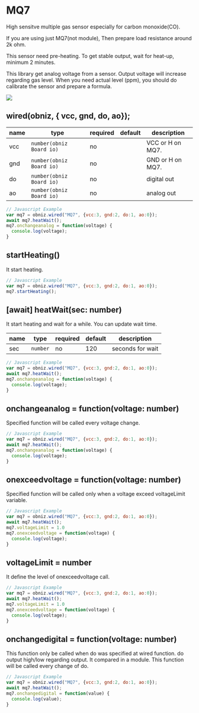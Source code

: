 # MQ7
High sensitve multiple gas sensor especially for carbon monoxide(CO).

If you are using just MQ7(not module), Then prepare load resistance around 2k ohm.

This sensor need pre-heating. To get stable output, wait for heat-up, minimum 2 minutes.

This library get analog voltage from a sensor. Output voltage will increase regarding gas level. When you need actual level (ppm), you should do calibrate the sensor and prepare a formula.

![](image.jpg)

## wired(obniz,  { vcc, gnd, do, ao});

name | type | required | default | description
--- | --- | --- | --- | ---
vcc | `number(obniz Board io)` | no |  &nbsp; | VCC or H on MQ7.
gnd | `number(obniz Board io)` | no |  &nbsp; | GND or H on MQ7.
do | `number(obniz Board io)` | no |  &nbsp; | digital out
ao | `number(obniz Board io)` | no | &nbsp;  | analog out


```Javascript
// Javascript Example
var mq7 = obniz.wired("MQ7", {vcc:3, gnd:2, do:1, ao:0});
await mq7.heatWait();
mq7.onchangeanalog = function(voltage) {
  console.log(voltage);
}
```

## startHeating()

It start heating.

```Javascript
// Javascript Example
var mq7 = obniz.wired("MQ7", {vcc:3, gnd:2, do:1, ao:0});
mq7.startHeating();
```

## [await] heatWait(sec: number)

It start heating and wait for a while.
You can update wait time.

name | type | required | default | description
--- | --- | --- | --- | ---
sec | `number` | no | 120 | seconds for wait

```Javascript
// Javascript Example
var mq7 = obniz.wired("MQ7", {vcc:3, gnd:2, do:1, ao:0});
await mq7.heatWait();
mq7.onchangeanalog = function(voltage) {
  console.log(voltage);
}
```

## onchangeanalog = function(voltage: number)

Specified function will be called every voltage change.

```Javascript
// Javascript Example
var mq7 = obniz.wired("MQ7", {vcc:3, gnd:2, do:1, ao:0});
await mq7.heatWait();
mq7.onchangeanalog = function(voltage) {
  console.log(voltage);
}
```

## onexceedvoltage = function(voltage: number)

Specified function will be called only when a voltage exceed voltageLimit variable.

```Javascript
// Javascript Example
var mq7 = obniz.wired("MQ7", {vcc:3, gnd:2, do:1, ao:0});
await mq7.heatWait();
mq7.voltageLimit = 1.0
mq7.onexceedvoltage = function(voltage) {
  console.log(voltage);
}
```

## voltageLimit = number

It define the level of onexceedvoltage call.

```Javascript
// Javascript Example
var mq7 = obniz.wired("MQ7", {vcc:3, gnd:2, do:1, ao:0});
await mq7.heatWait();
mq7.voltageLimit = 1.0
mq7.onexceedvoltage = function(voltage) {
  console.log(voltage);
}
```

## onchangedigital = function(voltage: number)

This function only be called when do was specified at wired function.
do output high/low regarding output. It compared in a module.
This function will be called every change of do.

```Javascript
// Javascript Example
var mq7 = obniz.wired("MQ7", {vcc:3, gnd:2, do:1, ao:0});
await mq7.heatWait();
mq7.onchangedigital = function(value) {
  console.log(value);
}
```